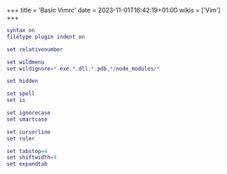 +++
title = 'Basic Vimrc'
date = 2023-11-01T16:42:19+01:00
wikis = ['Vim']
+++

```lua
syntax on
filetype plugin indent on

set relativenumber

set wildmenu
set wildignore=*.exe,*.dll,*.pdb,*/node_modules/*

set hidden

set spell
set is

set ignorecase
set smartcase

set cursorline
set ruler

set tabstop=4
set shiftwidth=4
set expandtab
```
